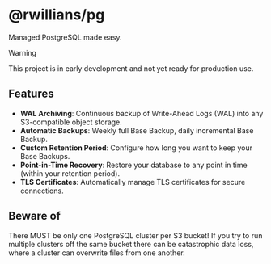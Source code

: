 # @rwillians/pg

Managed PostgreSQL made easy.

> [!WARNING]
> This project is in early development and not yet ready for production use.


## Features

- **WAL Archiving**: Continuous backup of Write-Ahead Logs (WAL) into any S3-compatible object storage.
- **Automatic Backups**: Weekly full Base Backup, daily incremental Base Backup.
- **Custom Retention Period**: Configure how long you want to keep your Base Backups.
- **Point-in-Time Recovery**: Restore your database to any point in time (within your retention period).
- **TLS Certificates**: Automatically manage TLS certificates for secure connections.


## Beware of

There MUST be only one PostgreSQL cluster per S3 bucket! If you try to
run multiple clusters off the same bucket there can be catastrophic
data loss, where a cluster can overwrite files from one another.
